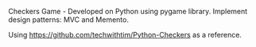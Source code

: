 Checkers Game - Developed on Python using pygame library.
Implement design patterns: MVC and Memento.

Using https://github.com/techwithtim/Python-Checkers as a reference.
